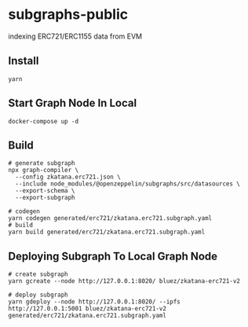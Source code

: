 # subgraphs-public

indexing ERC721/ERC1155 data from EVM

## Install

```shell
yarn
```

## Start Graph Node In Local

```shell
docker-compose up -d
```

## Build

```shell
# generate subgraph
npx graph-compiler \
  --config zkatana.erc721.json \
  --include node_modules/@openzeppelin/subgraphs/src/datasources \
  --export-schema \
  --export-subgraph
```

```shell
# codegen
yarn codegen generated/erc721/zkatana.erc721.subgraph.yaml
# build
yarn build generated/erc721/zkatana.erc721.subgraph.yaml
```

## Deploying Subgraph To Local Graph Node

```shell
# create subgraph
yarn gcreate --node http://127.0.0.1:8020/ bluez/zkatana-erc721-v2

# deploy subgraph
yarn gdeploy --node http://127.0.0.1:8020/ --ipfs http://127.0.0.1:5001 bluez/zkatana-erc721-v2 generated/erc721/zkatana.erc721.subgraph.yaml
```
